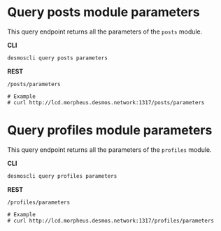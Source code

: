 # Query posts module parameters
This query endpoint returns all the parameters of the `posts` module.

**CLI**
 ```bash
desmoscli query posts parameters
```

**REST**
```
/posts/parameters

# Example
# curl http://lcd.morpheus.desmos.network:1317/posts/parameters
``` 

# Query profiles module parameters
This query endpoint returns all the parameters of the `profiles` module.

**CLI**
 ```bash
desmoscli query profiles parameters
``` 

**REST**
```
/profiles/parameters

# Example
# curl http://lcd.morpheus.desmos.network:1317/profiles/parameters
```  

